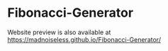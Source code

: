 # Fibonacci-Generator
Website preview is also available at https://madnoiseless.github.io/Fibonacci-Generator/
